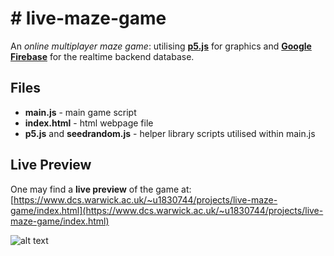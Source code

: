 # # live-maze-game

An *online multiplayer maze game*: utilising **[p5.js](https://p5js.org/)** for graphics and **[Google Firebase](https://firebase.google.com/)** for the realtime backend database.

## Files

 - **main.js** - main game script
 - **index.html** - html webpage file
 - **p5.js** and **seedrandom.js** - helper library scripts utilised within main.js

## Live Preview

One may find a **live preview** of the game at:  
[https://www.dcs.warwick.ac.uk/~u1830744/projects/live-maze-game/index.html](https://www.dcs.warwick.ac.uk/~u1830744/projects/live-maze-game/index.html)  
  
    
![alt text](https://i.imgur.com/atwlOsM.png)
